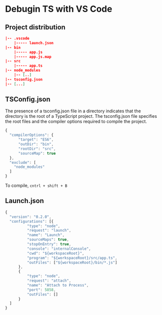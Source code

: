 # Debugin TS with VS Code

## Project distribution

```json
|-- .vscode
    |----- launch.json
|-- bin
    |----- app.js
    |----- app.js.map
|-- src
    |----- app.ts
|-- node_modules
    |-- [..]
|-- tsconfig.json
|-- [...]
```

## TSConfig.json

The presence of a tsconfig.json file in a directory indicates that the directory is the root of a TypeScript project. The tsconfig.json file specifies the root files and the compiler options required to compile the project.

```Javascript
{
  "compilerOptions": {
      "target": "ES6",
      "outDir": "bin",
      "rootDir": "src",
      "sourceMap": true
  },
  "exclude": [
    "node_modules"
  ]
}
```

To compile, `cntrl + shift + B`

## Launch.json

```javascript
{
  "version": "0.2.0",
  "configurations": [{
          "type": "node",
          "request": "launch",
          "name": "Launch",
          "sourceMaps": true,
          "stopOnEntry": true,
          "console": "internalConsole",
          "cwd": "${workspaceRoot}",
          "program": "${workspaceRoot}/src/app.ts",
          "outFiles": ["${workspaceRoot}/bin/*.js"]
      },
      {
          "type": "node",
          "request": "attach",
          "name": "Attach to Process",
          "port": 5858,
          "outFiles": []
      }
  ]
}
```
